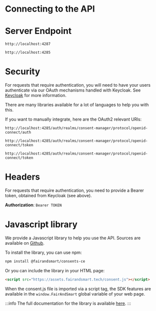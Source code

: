 # Connecting to the API

# Server Endpoint

```uri title="API Root Path"
http://localhost:4287
```

```uri title="Keycloak Auth Path"
http://localhost:4285
```

# Security

For requests that require authentication, you will need to have your users authenticate via our OAuth mechanisms handled with Keycloak.
See [Keycloak](https://www.keycloak.org/) for more information.

There are many libraries available for a lot of languages to help you with this.

If you want to manually integrate, here are the OAuth2 relevant URls:

```uri title="Authorization URL"
http://localhost:4285/auth/realms/consent-manager/protocol/openid-connect/auth
```
```uri title="Token URL"
http://localhost:4285/auth/realms/consent-manager/protocol/openid-connect/token
```
```uri title="Refresh URL"
http://localhost:4285/auth/realms/consent-manager/protocol/openid-connect/token
```

# Headers

For requests that require authentication, you need to provide a Bearer token, obtained from Keycloak (see above).

**Authorization**: `Bearer TOKEN`

# Javascript library

We provide a Javascript library to help you use the API. Sources are available on [Github](https://github.com/fairandsmart/consent-manager-lib-ce).

To install the library, you can use npm:

```bash
npm install @fairandsmart/consents-ce
```

Or you can include the library in your HTML page:

```html
<script src="https://assets.fairandsmart.tech/consent.js"></script>
```
When the consent.js file is imported via a script tag, the SDK features are available in the `window.FairAndSmart` global variable of your web page.

:::info
The full documentation for the library is available [here](../techdoc/sdk#api-calls).
:::




